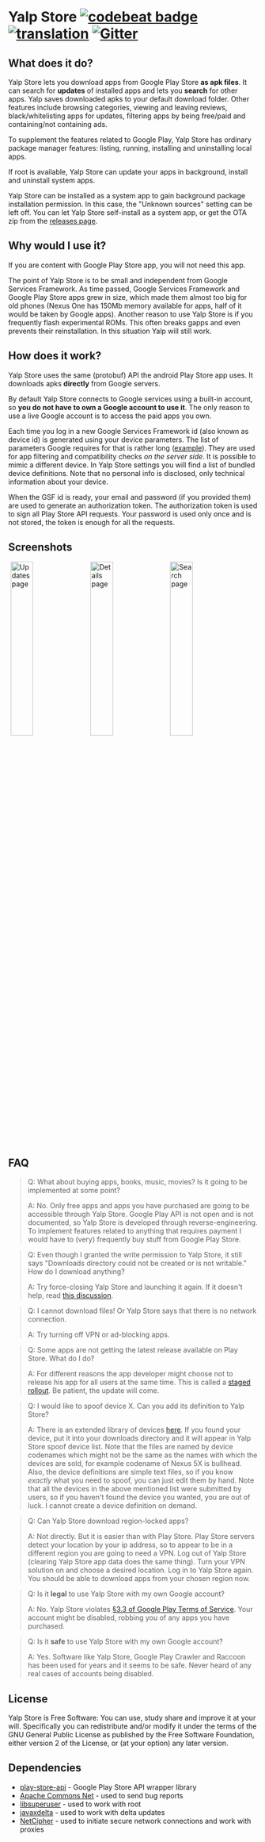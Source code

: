 # Yalp Store [![codebeat badge](https://codebeat.co/badges/c18f32ef-bf28-4948-8156-9a52e50e121c)](https://codebeat.co/projects/github-com-yeriomin-yalpstore) [![translation](https://img.shields.io/badge/translation-93%25-green.svg)](https://poeditor.com/join/project/LUPUijv2Cs) [![Gitter](https://badges.gitter.im/Join%20Chat.svg)](https://gitter.im/YalpStore/Lobby?utm_source=badge&utm_medium=badge&utm_campaign=pr-badge)

## What does it do?
Yalp Store lets you download apps from Google Play Store **as apk files**. It can search for **updates** of installed apps and lets you **search** for other apps. Yalp saves downloaded apks to your default download folder. Other features include browsing categories, viewing and leaving reviews, black/whitelisting apps for updates, filtering apps by being free/paid and containing/not containing ads.

To supplement the features related to Google Play, Yalp Store has ordinary package manager features: listing, running, installing and uninstalling local apps.

If root is available, Yalp Store can update your apps in background, install and uninstall system apps.

Yalp Store can be installed as a system app to gain background package installation permission. In this case, the "Unknown sources" setting can be left off. You can let Yalp Store self-install as a system app, or get the OTA zip from the [releases page](https://github.com/yeriomin/YalpStore/releases).

## Why would I use it?
If you are content with Google Play Store app, you will not need this app.

The point of Yalp Store is to be small and independent from Google Services Framework. As time passed, Google Services Framework and Google Play Store apps grew in size, which made them almost too big for old phones (Nexus One has 150Mb memory available for apps, half of it would be taken by Google apps). Another reason to use Yalp Store is if you frequently flash experimental ROMs. This often breaks gapps and even prevents their reinstallation. In this situation Yalp will still work.

## How does it work?
Yalp Store uses the same (protobuf) API the android Play Store app uses. It downloads apks **directly** from Google servers.

By default Yalp Store connects to Google services using a built-in account, so **you do not have to own a Google account to use it**. The only reason to use a live Google account is to access the paid apps you own.

Each time you log in a new Google Services Framework id (also known as device id) is generated using your device parameters. The list of parameters Google requires for that is rather long ([example](https://github.com/yeriomin/play-store-api/blob/master/src/main/resources/device-sailfish.properties)). They are used for app filtering and compatibility checks *on the server side*. It is possible to mimic a different device. In Yalp Store settings you will find a list of bundled device definitions. Note that no personal info is disclosed, only technical information about your device.

When the GSF id is ready, your email and password (if you provided them) are used to generate an authorization token. The authorization token is used to sign all Play Store API requests. Your password is used only once and is not stored, the token is enough for all the requests.

## Screenshots

<img alt="Updates page" src="fastlane/metadata/android/en-US/phoneScreenshots/updates.png" width="30%" hspace="5" /><img alt="Details page" src="fastlane/metadata/android/en-US/phoneScreenshots/details.png" width="30%" hspace="5" /><img alt="Search page" src="fastlane/metadata/android/en-US/phoneScreenshots/search.png" width="30%" hspace="5" />

## FAQ
>Q: What about buying apps, books, music, movies? Is it going to be implemented at some point?
>
>A: No. Only free apps and apps you have purchased are going to be accessible through Yalp Store. Google Play API is not open and is not documented, so Yalp Store is developed through reverse-engineering. To implement features related to anything that requires payment I would have to (very) frequently buy stuff from Google Play Store. 

>Q: Even though I granted the write permission to Yalp Store, it still says "Downloads directory could not be created or is not writable." How do I download anything?
>
>A: Try force-closing Yalp Store and launching it again. If it doesn't help, read [this discussion](https://github.com/yeriomin/YalpStore/issues/308).

>Q: I cannot download files! Or Yalp Store says that there is no network connection.
>
>A: Try turning off VPN or ad-blocking apps.

>Q: Some apps are not getting the latest release available on Play Store. What do I do?
>
>A: For different reasons the app developer might choose not to release his app for all users at the same time. This is called a [staged rollout](https://support.google.com/googleplay/android-developer/answer/6346149?hl=en). Be patient, the update will come.

>Q: I would like to spoof device X. Can you add its definition to Yalp Store?
>
>A: There is an extended library of devices [here](https://github.com/yeriomin/play-store-api/find/alldevices). If you found your device, put it into your downloads directory and it will appear in Yalp Store spoof device list. Note that the files are named by device codenames which might not be the same as the names with which the devices are sold, for example codename of Nexus 5X is bullhead. Also, the device definitions are simple text files, so if you know *exactly* what you need to spoof, you can just edit them by hand. Note that all the devices in the above mentioned list were submitted by users, so if you haven't found the device you wanted, you are out of luck. I cannot create a device definition on demand. 

>Q: Can Yalp Store download region-locked apps?
>
>A: Not directly. But it is easier than with Play Store. Play Store servers detect your location by your ip address, so to appear to be in a different region you are going to need a VPN. Log out of Yalp Store (clearing Yalp Store app data does the same thing). Turn your VPN solution on and choose a desired location. Log in to Yalp Store again. You should be able to download apps from your chosen region now.

>Q: Is it **legal** to use Yalp Store with my own Google account?
>
>A: No. Yalp Store violates [§3.3 of Google Play Terms of Service](https://www.google.com/mobile/android/market-tos.html). Your account might be disabled, robbing you of any apps you have purchased.

>Q: Is it **safe** to use Yalp Store with my own Google account?
>
>A: Yes. Software like Yalp Store, Google Play Crawler and Raccoon has been used for years and it seems to be safe. Never heard of any real cases of accounts being disabled.

## License

Yalp Store is Free Software: You can use, study share and improve it at your will. Specifically you can redistribute and/or modify it under the terms of the GNU General Public License as published by the Free Software Foundation, either version 2 of the License, or (at your option) any later version.

## Dependencies

* [play-store-api](https://github.com/yeriomin/play-store-api) - Google Play Store API wrapper library
* [Apache Commons Net](https://commons.apache.org/proper/commons-net/) - used to send bug reports
* [libsuperuser](https://github.com/Chainfire/libsuperuser) - used to work with root
* [javaxdelta](https://sourceforge.net/projects/xdelta/) - used to work with delta updates
* [NetCipher](https://github.com/guardianproject/NetCipher) - used to initiate secure network connections and work with proxies
